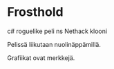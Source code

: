 # Frosthold
c# roguelike peli ns Nethack klooni



Pelissä liikutaan nuolinäppämillä. 

Grafiikat ovat merkkejä.

